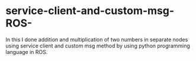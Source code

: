 # service-client-and-custom-msg-ROS-

In this I done addition and multiplication of two numbers in separate nodes using service client and custom msg method by using python programming language in ROS.

